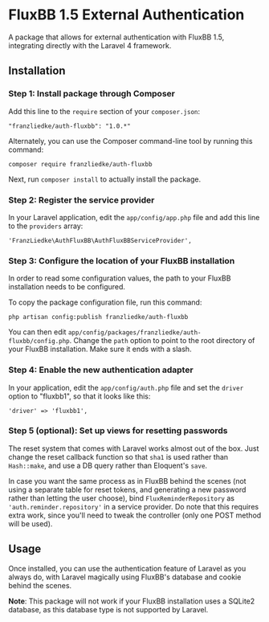 # FluxBB 1.5 External Authentication

A package that allows for external authentication with FluxBB 1.5, integrating
directly with the Laravel 4 framework.

## Installation

### Step 1: Install package through Composer

Add this line to the `require` section of your `composer.json`:

    "franzliedke/auth-fluxbb": "1.0.*"

Alternately, you can use the Composer command-line tool by running this command:

    composer require franzliedke/auth-fluxbb

Next, run `composer install` to actually install the package.

### Step 2: Register the service provider

In your Laravel application, edit the `app/config/app.php` file and add this
line to the `providers` array:

    'FranzLiedke\AuthFluxBB\AuthFluxBBServiceProvider',

### Step 3: Configure the location of your FluxBB installation

In order to read some configuration values, the path to your FluxBB installation
needs to be configured.

To copy the package configuration file, run this command:

    php artisan config:publish franzliedke/auth-fluxbb

You can then edit `app/config/packages/franzliedke/auth-fluxbb/config.php`.
Change the `path` option to point to the root directory of your FluxBB
installation. Make sure it ends with a slash.

### Step 4: Enable the new authentication adapter

In your application, edit the `app/config/auth.php` file and set the `driver`
option to "fluxbb1", so that it looks like this:

    'driver' => 'fluxbb1',

### Step 5 (optional): Set up views for resetting passwords

The reset system that comes with Laravel works almost out of the box. Just change the reset callback function so that `sha1` is used rather than `Hash::make`, and use a DB query rather than Eloquent's `save`.

In case you want the same process as in FluxBB behind the scenes (not using a separate table for reset tokens, and generating a new password rather than letting the user choose), bind `FluxReminderRepository` as `'auth.reminder.repository'` in a service provider. Do note that this requires extra work, since you'll need to tweak the controller (only one POST method will be used).

## Usage

Once installed, you can use the authentication feature of Laravel as you always
do, with Laravel magically using FluxBB's database and cookie behind the scenes.

**Note**: This package will not work if your FluxBB installation uses a SQLite2 database, as this database type is not supported by Laravel.
